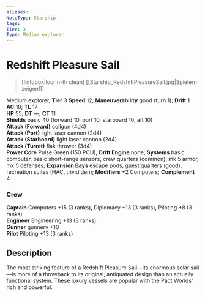 ```yaml
---
aliases: 
NoteType: Starship
tags: 
Tier: 3
Type: Medium explorer
---
```


# Redshift Pleasure Sail

> [!infobox|locr n-th clean]
>  [[Starship_RedshiftPleasureSail.jpg|Spielern zeigen!]]
> 

Medium explorer, **Tier** 3 
**Speed** 12; **Maneuverability** good (turn 1); **Drift** 1  
**AC** 18; **TL** 17  
**HP** 55; **DT** —; **CT** 11  
**Shields** basic 40 (forward 10, port 10, starboard 10, aft 10)  
**Attack (Forward)** coilgun (4d4)  
**Attack (Port)** light laser cannon (2d4)  
**Attack (Starboard)** light laser cannon (2d4)  
**Attack (Turret)** flak thrower (3d4)  
**Power Core** Pulse Green (150 PCU); **Drift Engine** none; **Systems** basic computer, basic short-range sensors, crew quarters (common), mk 5 armor, mk 5 defenses; **Expansion Bays** escape pods, guest quarters (good), recreation suites (HAC, trivid den); **Modifiers** +2 Computers; **Complement** 4

### Crew

**Captain** Computers +15 (3 ranks), Diplomacy +13 (3 ranks), Piloting +8 (3 ranks)  
**Engineer** Engineering +13 (3 ranks)  
**Gunner** gunnery +10  
**Pilot** Piloting +13 (3 ranks)

## Description

The most striking feature of a Redshift Pleasure Sail—its enormous solar sail—is more of a throwback to its original, antiquated design than an actually functional system. These luxury vessels are popular with the Pact Worlds' rich and powerful.
